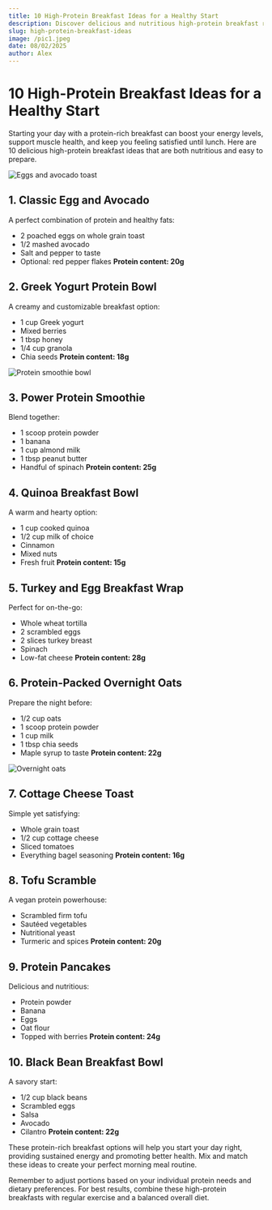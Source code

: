 ```yaml
---
title: 10 High-Protein Breakfast Ideas for a Healthy Start
description: Discover delicious and nutritious high-protein breakfast recipes that will keep you energized throughout the day.
slug: high-protein-breakfast-ideas
image: /pic1.jpeg
date: 08/02/2025
author: Alex
---
```


# 10 High-Protein Breakfast Ideas for a Healthy Start

Starting your day with a protein-rich breakfast can boost your energy levels, support muscle health, and keep you feeling satisfied until lunch. Here are 10 delicious high-protein breakfast ideas that are both nutritious and easy to prepare.

![Eggs and avocado toast](/Egg-Avocado-Toast.jpeg)

## 1. Classic Egg and Avocado
A perfect combination of protein and healthy fats:
- 2 poached eggs on whole grain toast
- 1/2 mashed avocado
- Salt and pepper to taste
- Optional: red pepper flakes
**Protein content: 20g**

## 2. Greek Yogurt Protein Bowl
A creamy and customizable breakfast option:
- 1 cup Greek yogurt
- Mixed berries
- 1 tbsp honey
- 1/4 cup granola
- Chia seeds
**Protein content: 18g**

![Protein smoothie bowl](/protein-smoothie.jpg)

## 3. Power Protein Smoothie
Blend together:
- 1 scoop protein powder
- 1 banana
- 1 cup almond milk
- 1 tbsp peanut butter
- Handful of spinach
**Protein content: 25g**

## 4. Quinoa Breakfast Bowl
A warm and hearty option:
- 1 cup cooked quinoa
- 1/2 cup milk of choice
- Cinnamon
- Mixed nuts
- Fresh fruit
**Protein content: 15g**

## 5. Turkey and Egg Breakfast Wrap
Perfect for on-the-go:
- Whole wheat tortilla
- 2 scrambled eggs
- 2 slices turkey breast
- Spinach
- Low-fat cheese
**Protein content: 28g**

## 6. Protein-Packed Overnight Oats
Prepare the night before:
- 1/2 cup oats
- 1 scoop protein powder
- 1 cup milk
- 1 tbsp chia seeds
- Maple syrup to taste
**Protein content: 22g**

![Overnight oats](/overnight-oats.jpg)


## 7. Cottage Cheese Toast
Simple yet satisfying:
- Whole grain toast
- 1/2 cup cottage cheese
- Sliced tomatoes
- Everything bagel seasoning
**Protein content: 16g**

## 8. Tofu Scramble
A vegan protein powerhouse:
- Scrambled firm tofu
- Sautéed vegetables
- Nutritional yeast
- Turmeric and spices
**Protein content: 20g**

## 9. Protein Pancakes
Delicious and nutritious:
- Protein powder
- Banana
- Eggs
- Oat flour
- Topped with berries
**Protein content: 24g**

## 10. Black Bean Breakfast Bowl
A savory start:
- 1/2 cup black beans
- Scrambled eggs
- Salsa
- Avocado
- Cilantro
**Protein content: 22g**

These protein-rich breakfast options will help you start your day right, providing sustained energy and promoting better health. Mix and match these ideas to create your perfect morning meal routine.

Remember to adjust portions based on your individual protein needs and dietary preferences. For best results, combine these high-protein breakfasts with regular exercise and a balanced overall diet.